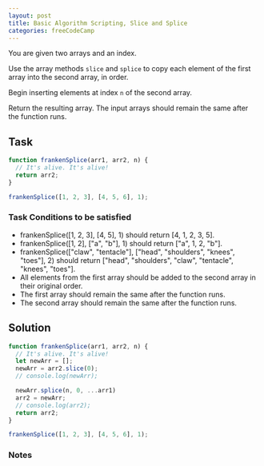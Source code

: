 ```yaml
---
layout: post
title: Basic Algorithm Scripting, Slice and Splice
categories: freeCodeCamp
---
```


You are given two arrays and an index.

Use the array methods <code>slice</code> and <code>splice</code> to copy each element of the first array into the second array, in order.

Begin inserting elements at index <code>n</code> of the second array.

Return the resulting array. The input arrays should remain the same after the function runs.

## Task


```javascript
function frankenSplice(arr1, arr2, n) {
  // It's alive. It's alive!
  return arr2;
}

frankenSplice([1, 2, 3], [4, 5, 6], 1);
```

### Task Conditions to be satisfied
- frankenSplice([1, 2, 3], [4, 5], 1) should return [4, 1, 2, 3, 5].
- frankenSplice([1, 2], ["a", "b"], 1) should return ["a", 1, 2, "b"].
- frankenSplice(["claw", "tentacle"], ["head", "shoulders", "knees", "toes"], 2) should return ["head", "shoulders", "claw", "tentacle", "knees", "toes"].
- All elements from the first array should be added to the second array in their original order.
- The first array should remain the same after the function runs.
- The second array should remain the same after the function runs.


## Solution
```javascript
function frankenSplice(arr1, arr2, n) {
  // It's alive. It's alive!
  let newArr = [];
  newArr = arr2.slice(0);
  // console.log(newArr);

  newArr.splice(n, 0, ...arr1)
  arr2 = newArr;
  // console.log(arr2);
  return arr2;
}

frankenSplice([1, 2, 3], [4, 5, 6], 1);
```

### Notes
